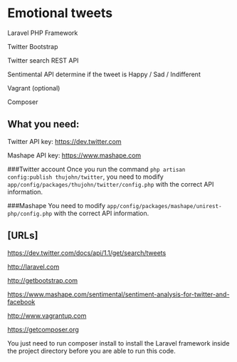 Emotional tweets
=========

 Laravel PHP Framework

 Twitter Bootstrap

 Twitter search REST API

 Sentimental API determine if the tweet is Happy / Sad / Indifferent

 Vagrant (optional)

 Composer


What you need:
----
Twitter API key: https://dev.twitter.com

Mashape API key: https://www.mashape.com


###Twitter account
Once you run the command 
`php artisan config:publish thujohn/twitter`, you need to modify 
`app/config/packages/thujohn/twitter/config.php` with the correct API information.


###Mashape
You need to modify `app/config/packages/mashape/unirest-php/config.php` with the correct API information.

[URLs]
----
https://dev.twitter.com/docs/api/1.1/get/search/tweets

http://laravel.com

http://getbootstrap.com

https://www.mashape.com/sentimental/sentiment-analysis-for-twitter-and-facebook

http://www.vagrantup.com

https://getcomposer.org

You just need to run composer install to install the Laravel framework inside the project directory before you are able to run this code.